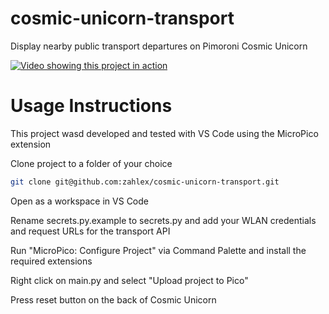 # cosmic-unicorn-transport
Display nearby public transport departures on Pimoroni Cosmic Unicorn 

[![Video showing this project in action](http://img.youtube.com/vi/L8mr2YpzpsE/0.jpg)](http://www.youtube.com/watch?v=L8mr2YpzpsE)

# Usage Instructions

This project wasd developed and tested with VS Code using the MicroPico extension

Clone project to a folder of your choice
```bash
git clone git@github.com:zahlex/cosmic-unicorn-transport.git
````

Open as a workspace in VS Code

Rename secrets.py.example to secrets.py and add your WLAN credentials and request URLs for the transport API

Run "MicroPico: Configure Project" via Command Palette and install the required extensions

Right click on main.py and select "Upload project to Pico"

Press reset button on the back of Cosmic Unicorn